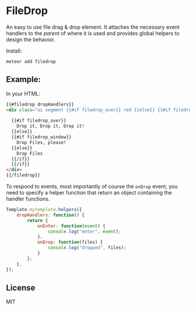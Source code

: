 # FileDrop

An easy to use file drag & drop element. It attaches the necessary
event handlers to the *parent* of where it is used and provides global
helpers to design the behavior.

Install:
```
meteor add filedrop
```

## Example:

In your HTML:

```html
{{#filedrop dropHandlers}}
<div class="ui segment {{#if filedrop_over}} red {{else}} {{#if filedrop_window}} orange {{/if}} {{/if}}">
  
  {{#if filedrop_over}}
    Drop it, Drop it, Drop it!
  {{else}}
  {{#if filedrop_window}}
    Drop Files, please!
  {{else}}
    Drop Files      
  {{/if}}
  {{/if}}
</div>
{{/filedrop}}
```

To respond to events, most importantly of course the `onDrop` event, you need to specify a helper function that return an object containing the handler functions.

```javascript
Template.mytemplate.helpers({
    dropHandlers: function() {
        return {
            onEnter: function(event) {
                console.log("enter", event);
            },
            onDrop: function(files) {
                console.log("dropped", files);
            }
        };
    },
});
```

## License

MIT
